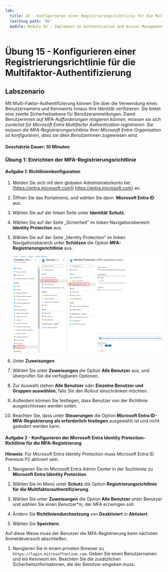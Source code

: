 ```yaml
---
lab:
  title: 15 - Konfigurieren einer Registrierungsrichtlinie für die Multifaktor-Authentifizierung
  learning path: '02'
  module: Module 02 - Implement an Authentication and Access Management Solution
---
```


# Übung 15 - Konfigurieren einer Registrierungsrichtlinie für die Multifaktor-Authentifizierung

## Labszenario

Mit Multi-Faktor-Authentifizierung können Sie über die Verwendung eines Benutzernamens und Kennworts hinaus Ihre Identität verifizieren. Sie bietet eine zweite Sicherheitsebene für Benutzeranmeldungen. Damit Benutzer*innen auf MFA-Aufforderungen reagieren können, müssen sie sich zunächst für Microsoft Entra Multifactor Authentication registrieren. Sie müssen die MFA-Registrierungsrichtlinie Ihrer Microsoft Entra-Organisation so konfigurieren, dass sie allen Benutzer*innen zugewiesen wird.

#### Geschätzte Dauer: 10 Minuten

### Übung 1: Einrichten der MFA-Registrierungsrichtlinie

#### Aufgabe 1: Richtlinienkonfiguration

1. Melden Sie sich mit dem globalen Administratorkonto bei [https://entra.microsoft.com]( https://entra.microsoft.com) an.

2. Öffnen Sie das Portalmenü, und wählen Sie dann  **Microsoft Entra ID** aus.

3. Wählen Sie auf der linken Seite unter **Identität** **Schutz**.

4. Wählen Sie auf der Seite „Sicherheit“ im linken Navigationsbereich **Identity Protection** aus.

5. Wählen Sie auf der Seite „Identity Protection“ im linken Navigationsbereich unter **Schützen** die Option **MFA-Registrierungsrichtlinie** aus.

    ![Screenshot der Seite „MFA-Registrierungsrichtlinie“ mit hervorgehobenem Auswahlpfad](./media/lp2-mod4-browse-to-mfa-registration-policy.png)

6. Unter **Zuweisungen**

7. Wählen Sie unter **Zuweisungen** die Option **Alle Benutzer** aus, und überprüfen Sie die verfügbaren Optionen.

8. Zur Auswahl stehen **Alle Benutzer** oder **Einzelne Benutzer und Gruppen auswählen**, falls Sie den Rollout einschränken möchten.

9. Außerdem können Sie festlegen, dass Benutzer von der Richtlinie ausgeschlossen werden sollen.

10. Beachten Sie, dass unter **Steuerungen** die Option **Microsoft Entra ID-MFA-Registrierung als erforderlich festlegen** ausgewählt ist und nicht geändert werden kann.


#### Aufgabe 2 - Konfigurieren der Microsoft Entra Identity Protection-Richtlinie für die MFA-Registrierung

**Hinweis**: Für Microsoft Entra Identity Protection muss Microsoft Entra ID Premium P2 aktiviert sein. 

1. Navigieren Sie im Microsoft Entra Admin Center in der Suchleiste zu **Microsoft Entra Identity Protection**.

1. Wählen Sie im Menü unter **Schutz** die Option **Registrierungsrichtlinie für die Multifaktorauthentifizierung**.

1. Wählen Sie unter **Zuweisungen** die Option **Alle Benutzer** unter Benutzer und wählen Sie einen Benutzer*in, der MFA erzwingen soll.

1. Ändern Sie **Richtliniendurchsetzung** von **Deaktiviert** in **Aktiviert**.

1. Wählen Sie **Speichern**.

Auf diese Weise muss der Benutzer die MFA-Registrierung beim nächsten Anmeldeversuch abschließen.

1. Navigieren Sie in einem privaten Browser zu `https://login.microsoftonline.com`. Geben Sie einen Benutzernamen und ein Kennwort ein.  Beachten Sie die zusätzlichen Sicherheitsinformationen, die der Benutzer eingeben muss.
